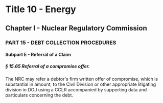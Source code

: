 
# Title 10 - Energy
## Chapter I - Nuclear Regulatory Commission
### PART 15 - DEBT COLLECTION PROCEDURES
#### Subpart E - Referral of a Claim
##### § 15.65 Referral of a compromise offer.

The NRC may refer a debtor's firm written offer of compromise, which is substantial in amount, to the Civil Division or other appropriate litigating division in DOJ using a CCLR accompanied by supporting data and particulars concerning the debt.
